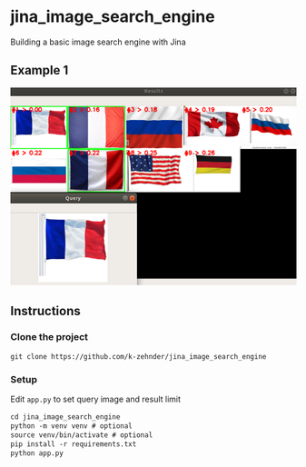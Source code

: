 # jina_image_search_engine
Building a basic image search engine with Jina

## Example 1
![Work in progress](docs/demo.png)

## Instructions

### Clone the project

```
git clone https://github.com/k-zehnder/jina_image_search_engine
```

### Setup

Edit `app.py` to set query image and result limit

```shell
cd jina_image_search_engine
python -m venv venv # optional
source venv/bin/activate # optional
pip install -r requirements.txt
python app.py
```